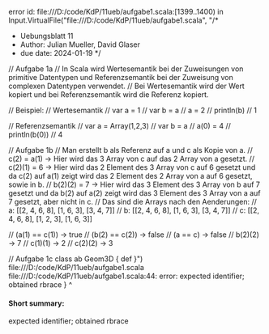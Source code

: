 error id: file:///D:/code/KdP/11ueb/aufgabe1.scala:[1399..1400) in Input.VirtualFile("file:///D:/code/KdP/11ueb/aufgabe1.scala", "/* 
 * Uebungsblatt 11
 * Author: Julian Mueller, David Glaser
 * due date: 2024-01-19
 */

// Aufgabe 1a
// In Scala wird Wertesemantik bei der Zuweisungen von primitive Datentypen und Referenzsemantik bei der Zuweisung von complexen Datentypen verwendet.
// Bei Wertesemantik wird der Wert kopiert und bei Referenzsemantik wird die Referenz kopiert.

// Beispiel:
// Wertesemantik
// var a = 1
// var b = a
// a = 2
// println(b) // 1

// Referenzsemantik
// var a = Array(1,2,3)
// var b = a
// a(0) = 4
// println(b(0)) // 4

// Aufgabe 1b
// Man erstellt b als Referenz auf a und c als Kopie von a.
// c(2) = a(1) -> Hier wird das 3 Array von c auf das 2 Array von a gesetzt.
// c(2)(1) = 6 -> Hier wird das 2 Element des 3 Array von c auf 6 gesetzt und da c(2) auf a(1) zeigt wird das 2 Element des 2 Array von a auf 6 gesetzt, sowie in b.
// b(2)(2) = 7 -> Hier wird das 3 Element des 3 Array von b auf 7 gesetzt und da b(2) auf a(2) zeigt wird das 3 Element des 3 Array von a auf 7 gesetzt, aber nicht in c.
// Das sind die Arrays nach den Aenderungen:
// a: [[2, 4, 6, 8], [1, 6, 3], [3, 4, 7]]
// b: [[2, 4, 6, 8], [1, 6, 3], [3, 4, 7]]
// c: [[2, 4, 6, 8], [1, 2, 3], [1, 6, 3]]

// (a(1) == c(1)) -> true 
// (b(2) == c(2)) -> false
// (a == c) -> false
// b(2)(2) -> 7
// c(1)(1) -> 2
// c(2)(2) -> 3

// Aufgabe 1c
class ab Geom3D {
    def 
}")
file:///D:/code/KdP/11ueb/aufgabe1.scala
file:///D:/code/KdP/11ueb/aufgabe1.scala:44: error: expected identifier; obtained rbrace
}
^
#### Short summary: 

expected identifier; obtained rbrace